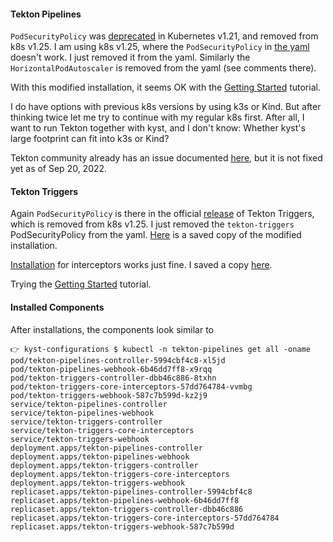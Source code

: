 #### Tekton Pipelines
`PodSecurityPolicy` was [deprecated](https://kubernetes.io/docs/concepts/security/pod-security-policy/) in Kubernetes v1.21, and removed from k8s v1.25.
I am using k8s v1.25, where the `PodSecurityPolicy` in [the yaml](./pipelines.yaml) doesn't work.
I just removed it from the yaml.
Similarly the `HorizontalPodAutoscaler` is removed from the yaml (see comments there).

With this modified installation, it seems OK with the [Getting Started](https://tekton.dev/docs/getting-started/) tutorial.

I do have options with previous k8s versions by using k3s or Kind. But after thinking twice let me try to continue with my regular k8s first. After all, I want to run Tekton together with kyst, and I don't know: Whether kyst's large footprint can fit into k3s or Kind?

Tekton community already has an issue documented [here](https://github.com/tektoncd/pipeline/issues/4112), but it is not fixed yet as of Sep 20, 2022.

#### Tekton Triggers
Again `PodSecurityPolicy` is there in the official [release](https://storage.googleapis.com/tekton-releases/triggers/latest/release.yaml) of Tekton Triggers, which is removed from k8s v1.25.
I just removed the `tekton-triggers` PodSecurityPolicy from the yaml.
[Here](./triggers.yaml) is a saved copy of the modified installation.

[Installation](https://storage.googleapis.com/tekton-releases/triggers/latest/interceptors.yaml) for interceptors works just fine.
I saved a copy [here](./interceptors.yaml).

Trying the [Getting Started](https://github.com/tektoncd/triggers/tree/main/docs/getting-started) tutorial.

#### Installed Components
After installations, the components look similar to
```console
👉 kyst-configurations $ kubectl -n tekton-pipelines get all -oname
pod/tekton-pipelines-controller-5994cbf4c8-xl5jd
pod/tekton-pipelines-webhook-6b46dd7ff8-x9rqq
pod/tekton-triggers-controller-dbb46c886-8txhn
pod/tekton-triggers-core-interceptors-57dd764784-vvmbg
pod/tekton-triggers-webhook-587c7b599d-kz2j9
service/tekton-pipelines-controller
service/tekton-pipelines-webhook
service/tekton-triggers-controller
service/tekton-triggers-core-interceptors
service/tekton-triggers-webhook
deployment.apps/tekton-pipelines-controller
deployment.apps/tekton-pipelines-webhook
deployment.apps/tekton-triggers-controller
deployment.apps/tekton-triggers-core-interceptors
deployment.apps/tekton-triggers-webhook
replicaset.apps/tekton-pipelines-controller-5994cbf4c8
replicaset.apps/tekton-pipelines-webhook-6b46dd7ff8
replicaset.apps/tekton-triggers-controller-dbb46c886
replicaset.apps/tekton-triggers-core-interceptors-57dd764784
replicaset.apps/tekton-triggers-webhook-587c7b599d
```